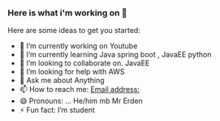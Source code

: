

### Here is what i'm working on 👋

Here are some ideas to get you started:

- 🔭 I’m currently working on Youtube
- 🌱 I’m currently learning Java spring boot , JavaEE python 
- 👯 I’m looking to collaborate on. JavaEE
- 🤔 I’m looking for help with AWS
- 💬 Ask me about Anything
- 📫 How to reach me: [Email address:](https://mail.google.com/erden.aidynuly.99@gmail.com)
- 😄 Pronouns: ... He/him mb Mr Erden
- ⚡ Fun fact: I’m student

 
